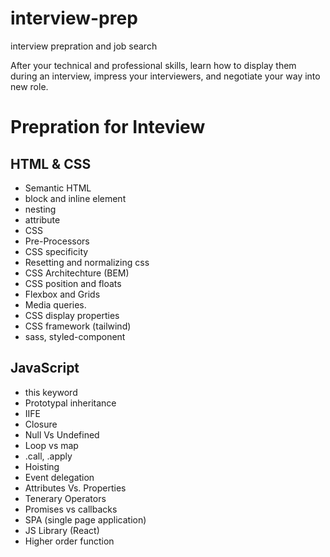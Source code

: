 # interview-prep

interview prepration and job search

After your technical and professional skills, learn how to display them during an interview, impress your interviewers, and negotiate your way into new role.

# Prepration for Inteview

## HTML & CSS

- Semantic HTML
- block and inline element
- nesting
- attribute
- CSS
- Pre-Processors
- CSS specificity
- Resetting and normalizing css
- CSS Architechture (BEM)
- CSS position and floats
- Flexbox and Grids
- Media queries.
- CSS display properties
- CSS framework (tailwind)
- sass, styled-component

## JavaScript

- this keyword
- Prototypal inheritance
- IIFE
- Closure
- Null Vs Undefined
- Loop vs map
- .call, .apply
- Hoisting
- Event delegation
- Attributes Vs. Properties
- Tenerary Operators
- Promises vs callbacks
- SPA (single page application)
- JS Library (React)
- Higher order function
